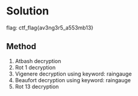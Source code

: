 # Solution

flag: ctf_flag{av3ng3r5_a553mb13}

## Method

1. Atbash decryption
2. Rot 1 decryption
3. Vigenere decryption using keyword: raingauge
4. Beaufort decryption using keyword: raingauge
5. Rot 13 decryption